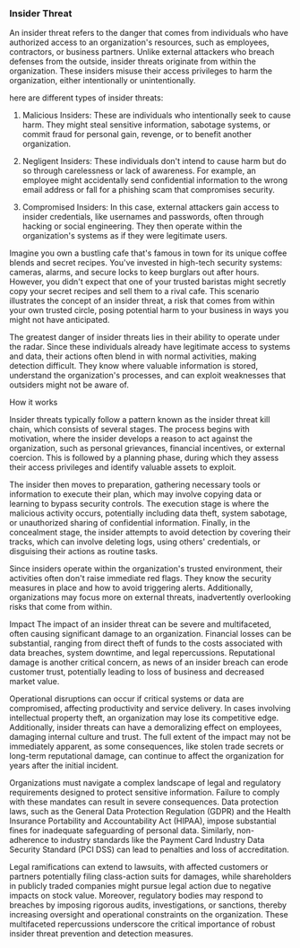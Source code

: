 <h3> Insider Threat </h3>

An insider threat refers to the danger that comes from individuals who have authorized access to an organization's resources, such as employees, contractors, or business partners. Unlike external attackers who breach defenses from the outside, insider threats originate from within the organization. These insiders misuse their access privileges to harm the organization, either intentionally or unintentionally.

here are different types of insider threats:

1. Malicious Insiders: These are individuals who intentionally seek to cause harm. They might steal sensitive information, sabotage systems, or commit fraud for personal gain, revenge, or to benefit another organization.

2. Negligent Insiders: These individuals don't intend to cause harm but do so through carelessness or lack of awareness. For example, an employee might accidentally send confidential information to the wrong email address or fall for a phishing scam that compromises security.

3. Compromised Insiders: In this case, external attackers gain access to insider credentials, like usernames and passwords, often through hacking or social engineering. They then operate within the organization's systems as if they were legitimate users.

Imagine you own a bustling cafe that's famous in town for its unique coffee blends and secret recipes. You've invested in high-tech security systems: cameras, alarms, and secure locks to keep burglars out after hours. However, you didn't expect that one of your trusted baristas might secretly copy your secret recipes and sell them to a rival cafe. This scenario illustrates the concept of an insider threat, a risk that comes from within your own trusted circle, posing potential harm to your business in ways you might not have anticipated.

The greatest danger of insider threats lies in their ability to operate under the radar. Since these individuals already have legitimate access to systems and data, their actions often blend in with normal activities, making detection difficult. They know where valuable information is stored, understand the organization's processes, and can exploit weaknesses that outsiders might not be aware of.

How it works

Insider threats typically follow a pattern known as the insider threat kill chain, which consists of several stages. The process begins with motivation, where the insider develops a reason to act against the organization, such as personal grievances, financial incentives, or external coercion. This is followed by a planning phase, during which they assess their access privileges and identify valuable assets to exploit.

The insider then moves to preparation, gathering necessary tools or information to execute their plan, which may involve copying data or learning to bypass security controls. The execution stage is where the malicious activity occurs, potentially including data theft, system sabotage, or unauthorized sharing of confidential information. Finally, in the concealment stage, the insider attempts to avoid detection by covering their tracks, which can involve deleting logs, using others' credentials, or disguising their actions as routine tasks.

Since insiders operate within the organization's trusted environment, their activities often don't raise immediate red flags. They know the security measures in place and how to avoid triggering alerts. Additionally, organizations may focus more on external threats, inadvertently overlooking risks that come from within.

Impact
The impact of an insider threat can be severe and multifaceted, often causing significant damage to an organization. Financial losses can be substantial, ranging from direct theft of funds to the costs associated with data breaches, system downtime, and legal repercussions. Reputational damage is another critical concern, as news of an insider breach can erode customer trust, potentially leading to loss of business and decreased market value.

Operational disruptions can occur if critical systems or data are compromised, affecting productivity and service delivery. In cases involving intellectual property theft, an organization may lose its competitive edge. Additionally, insider threats can have a demoralizing effect on employees, damaging internal culture and trust. The full extent of the impact may not be immediately apparent, as some consequences, like stolen trade secrets or long-term reputational damage, can continue to affect the organization for years after the initial incident.

Organizations must navigate a complex landscape of legal and regulatory requirements designed to protect sensitive information. Failure to comply with these mandates can result in severe consequences. Data protection laws, such as the General Data Protection Regulation (GDPR) and the Health Insurance Portability and Accountability Act (HIPAA), impose substantial fines for inadequate safeguarding of personal data. Similarly, non-adherence to industry standards like the Payment Card Industry Data Security Standard (PCI DSS) can lead to penalties and loss of accreditation.

Legal ramifications can extend to lawsuits, with affected customers or partners potentially filing class-action suits for damages, while shareholders in publicly traded companies might pursue legal action due to negative impacts on stock value. Moreover, regulatory bodies may respond to breaches by imposing rigorous audits, investigations, or sanctions, thereby increasing oversight and operational constraints on the organization. These multifaceted repercussions underscore the critical importance of robust insider threat prevention and detection measures.
